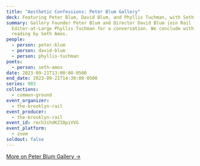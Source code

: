 ```yaml
---
title: "Aesthetic Confessions: Peter Blum Gallery"
deck: Featuring Peter Blum, David Blum, and Phyllis Tuchman, with Seth Amos
summary: Gallery Founder Peter Blum and Director David Blum join Rail
  Editor-at-Large Phyllis Tuchman for a conversation. We conclude with a poetry
  reading by Seth Amos.
people:
  - person: peter-blum
  - person: david-blum
  - person: phyllis-tuchman
poets:
  - person: seth-amos
date: 2023-09-21T13:00:00-0500
end_date: 2023-09-21T14:30:00-0500
series: 903
collections:
  - common-ground
event_organizer:
  - the-brooklyn-rail
event_producer:
  - the-brooklyn-rail
event_id: rech3ihdKZI0piVVG
event_platform:
  - zoom
soldout: false
---
```

[M﻿ore on Peter Blum Gallery →](https://www.peterblumgallery.com/)